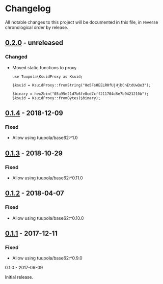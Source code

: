 # Changelog

All notable changes to this project will be documented in this file, in reverse chronological order by release.

## [0.2.0](https://github.com/tuupola/ksuid/compare/0.1.4...0.2.0) - unreleased
### Changed
- Moved static functions to proxy.
  ```
  use Tuupola\KsuidProxy as Ksuid;

  $ksuid = KsuidProxy::fromString("0o5Fs0EELR0fUjHjbCnEtdUwQe3");

  $binary = hex2bin("05a95e21d7b6fe8cd7cff211704d8e7b9421210b");
  $ksuid = KsuidProxy::fromBytes($binary);
  ```

## [0.1.4](https://github.com/tuupola/ksuid/compare/0.1.3...0.1.4) - 2018-12-09
### Fixed
- Allow using tuupola/base62:^1.0

## [0.1.3](https://github.com/tuupola/ksuid/compare/0.1.2...0.1.3) - 2018-10-29
### Fixed
- Allow using tuupola/base62:^0.11.0

## [0.1.2](https://github.com/tuupola/ksuid/compare/0.1.1...0.1.2) - 2018-04-07
### Fixed
- Allow using tuupola/base62:^0.10.0

## [0.1.1](https://github.com/tuupola/ksuid/compare/0.1.0...0.1.1) - 2017-12-11
### Fixed
- Allow using tuupola/base62:^0.9.0

0.1.0 - 2017-06-09

Initial release.